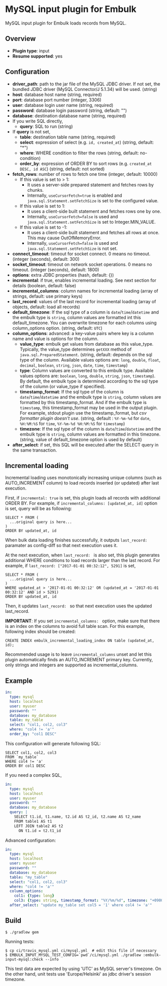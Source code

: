 # MySQL input plugin for Embulk

MySQL input plugin for Embulk loads records from MySQL.

## Overview

* **Plugin type**: input
* **Resume supported**: yes

## Configuration

- **driver_path**: path to the jar file of the MySQL JDBC driver. If not set, the bundled JDBC driver (MySQL Connector/J 5.1.34) will be used. (string)
- **host**: database host name (string, required)
- **port**: database port number (integer, 3306)
- **user**: database login user name (string, required)
- **password**: database login password (string, default: "")
- **database**: destination database name (string, required)
- If you write SQL directly,
  - **query**: SQL to run (string)
- If **query** is not set,
  - **table**: destination table name (string, required)
  - **select**: expression of select (e.g. `id, created_at`) (string, default: "*")
  - **where**: WHERE condition to filter the rows (string, default: no-condition)
  - **order_by**: expression of ORDER BY to sort rows (e.g. `created_at DESC, id ASC`) (string, default: not sorted)
- **fetch_rows**: number of rows to fetch one time (integer, default: 10000)
  - If this value is set to > 1:
    - It uses a server-side prepared statement and fetches rows by chunks.
    - Internally, `useCursorFetch=true` is enabled and `java.sql.Statement.setFetchSize` is set to the configured value.
  - If this value is set to 1:
    - It uses a client-side built statement and fetches rows one by one.
    - Internally, `useCursorFetch=false` is used and `java.sql.Statement.setFetchSize` is set to Integer.MIN_VALUE.
  - If this value is set to -1:
    - It uses a client-side built statement and fetches all rows at once. This may cause OutOfMemoryError.
    - Internally, `useCursorFetch=false` is used and `java.sql.Statement.setFetchSize` is not set.
- **connect_timeout**: timeout for socket connect. 0 means no timeout. (integer (seconds), default: 300)
- **socket_timeout**: timeout on network socket operations. 0 means no timeout. (integer (seconds), default: 1800)
- **options**: extra JDBC properties (hash, default: {})
- **incremental**: if true, enables incremental loading. See next section for details (boolean, default: false)
- **incremental_columns**: column names for incremental loading (array of strings, default: use primary keys)
- **last_record**: values of the last record for incremental loading (array of objects, default: load all records)
- **default_timezone**: If the sql type of a column is `date`/`time`/`datetime` and the embulk type is `string`, column values are formatted int this default_timezone. You can overwrite timezone for each columns using column_options option. (string, default: `UTC`)
- **column_options**: advanced: a key-value pairs where key is a column name and value is options for the column.
  - **value_type**: embulk get values from database as this value_type. Typically, the value_type determines `getXXX` method of `java.sql.PreparedStatement`.
  (string, default: depends on the sql type of the column. Available values options are: `long`, `double`, `float`, `decimal`, `boolean`, `string`, `json`, `date`, `time`, `timestamp`)
  - **type**: Column values are converted to this embulk type.
  Available values options are: `boolean`, `long`, `double`, `string`, `json`, `timestamp`).
  By default, the embulk type is determined according to the sql type of the column (or value_type if specified).
  - **timestamp_format**: If the sql type of the column is `date`/`time`/`datetime` and the embulk type is `string`, column values are formatted by this timestamp_format. And if the embulk type is `timestamp`, this timestamp_format may be used in the output plugin. For example, stdout plugin use the timestamp_format, but *csv formatter plugin doesn't use*. (string, default : `%Y-%m-%d` for `date`, `%H:%M:%S` for `time`, `%Y-%m-%d %H:%M:%S` for `timestamp`)
  - **timezone**: If the sql type of the column is `date`/`time`/`datetime` and the embulk type is `string`, column values are formatted in this timezone.
(string, value of default_timezone option is used by default)
- **after_select**: if set, this SQL will be executed after the SELECT query in the same transaction.


## Incremental loading

Incremental loading uses monotonically increasing unique columns (such as AUTO_INCREMENT column) to load records inserted (or updated) after last execution.

First, if `incremental: true` is set, this plugin loads all records with additional ORDER BY. For example, if `incremental_columns: [updated_at, id]` option is set, query will be as following:

```
SELECT * FROM (
  ...original query is here...
)
ORDER BY updated_at, id
```

When bulk data loading finishes successfully, it outputs `last_record: ` paramater as config-diff so that next execution uses it.

At the next execution, when `last_record: ` is also set, this plugin generates additional WHERE conditions to load records larger than the last record. For example, if `last_record: ["2017-01-01 00:32:12", 5291]` is set,

```
SELECT * FROM (
  ...original query is here...
)
WHERE updated_at > '2017-01-01 00:32:12' OR (updated_at = '2017-01-01 00:32:12' AND id > 5291)
ORDER BY updated_at, id
```

Then, it updates `last_record: ` so that next execution uses the updated last_record.

**IMPORTANT**: If you set `incremental_columns: ` option, make sure that there is an index on the columns to avoid full table scan. For this example, following index should be created:

```
CREATE INDEX embulk_incremental_loading_index ON table (updated_at, id);
```

Recommended usage is to leave `incremental_columns` unset and let this plugin automatically finds an AUTO_INCREMENT primary key. Currently, only strings and integers are supported as incremental_columns.


## Example

```yaml
in:
  type: mysql
  host: localhost
  user: myuser
  password: ""
  database: my_database
  table: my_table
  select: "col1, col2, col3"
  where: "col4 != 'a'"
  order_by: "col1 DESC"
```

This configuration will generate following SQL:

```
SELECT col1, col2, col3
FROM `my_table`
WHERE col4 != 'a'
ORDER BY col1 DESC
```

If you need a complex SQL,

```yaml
in:
  type: mysql
  host: localhost
  user: myuser
  password: ""
  database: my_database
  query: |
    SELECT t1.id, t1.name, t2.id AS t2_id, t2.name AS t2_name
    FROM table1 AS t1
    LEFT JOIN table2 AS t2
      ON t1.id = t2.t1_id
```

Advanced configuration:

```yaml
in:
  type: mysql
  host: localhost
  user: myuser
  password: ""
  database: my_database
  table: "my_table"
  select: "col1, col2, col3"
  where: "col4 != 'a'"
  column_options:
    col1: {type: long}
    col3: {type: string, timestamp_format: "%Y/%m/%d", timezone: "+0900"}
  after_select: "update my_table set col5 = '1' where col4 != 'a'"

```

## Build

```
$ ./gradlew gem
```

Running tests:

```
$ cp ci/travis_mysql.yml ci/mysql.yml  # edit this file if necessary
$ EMBULK_INPUT_MYSQL_TEST_CONFIG=`pwd`/ci/mysql.yml ./gradlew :embulk-input-mysql:check --info
```

This test data are expected by using 'UTC' as MySQL server's timezone. On the other hand, unit tests use 'Europe/Helsinki' as jdbc driver's session timezone.
